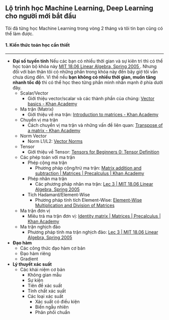 ## Lộ trình học Machine Learning, Deep Learning cho người mới bắt đầu

Tôi đã từng học Machine Learning trong vòng 2 tháng và tôi tin bạn cũng có thể làm được.

#### 1. Kiến thức toán học cần thiết 
----

- **Đại số tuyến tính**
    Nếu các bạn có nhiều thời gian và sự kiên trì thì có thể học toàn bộ khóa này [MIT 18.06 Linear Algebra, Spring 2005
](https://www.youtube.com/watch?v=ZK3O402wf1c&list=PLE7DDD91010BC51F8). Nhưng đối với bản thân tôi có những phần trong khóa này đến bây giờ tôi vẫn chưa dùng đến. Vì thế nếu **bạn không có nhiều thời gian, muốn tăng nhanh tốc độ** thì có thể học theo từng phần mình nhấn mạnh ở phía dưới đây.
    - Scalar/Vector
        - Giới thiệu vector/scalar và các thành phần của chúng: [Vector basics - Khan Academy](https://www.khanacademy.org/math/precalculus/vectors-precalc#vector-basic) 
    - Ma trận (Matrix)
        - Giới thiệu về ma trận: [Introduction to matrices - Khan Academy](https://www.khanacademy.org/math/precalculus/precalc-matrices#intro-to-matrices)
    - Chuyển vị ma trận
        - Cách chuyển vị ma trận và những vấn đề liên quan: [Transpose of a matrix - Khan Academy](https://www.khanacademy.org/math/linear-algebra/matrix-transformations#matrix-transpose) 
    - Norm Vector
        - Norm L1/L2: [Vector Norms](https://youtu.be/5fN2J8wYnfw)
    - Tensor
        - Giới thiệu về Tensor: [Tensors for Beginners 0: Tensor Definition](https://youtu.be/TvxmkZmBa-k)
    - Các phép toán với ma trận
        - Phép cộng ma trận
            -  Phương pháp cộng/trừ ma trận: [Matrix addition and subtraction | Matrices | Precalculus | Khan Academy
](https://youtu.be/WR9qCSXJlyY)
        - Phép nhân ma trận
            - Các phương pháp nhân ma trận: [Lec 3 | MIT 18.06 Linear Algebra, Spring 2005](https://youtu.be/FX4C-JpTFgY) 
        - Tích Hadamard/Element-Wise
            -  Phương pháp tính tích Element-Wise: [Element-Wise Multiplication and Division of Matrices
](https://youtu.be/2GPZlRVhQWY)
    - Ma trận đơn vị
        - Miêu trả ma trận đơn vị: [Identity matrix | Matrices | Precalculus | Khan Academy
](https://youtu.be/3cnIa0fYJkY)
    - Ma trận nghịch đảo
        -  Phương pháp tính ma trận nghịch đảo: [Lec 3 | MIT 18.06 Linear Algebra, Spring 2005](https://youtu.be/FX4C-JpTFgY?t=21m14s)
- **Đạo hàm**
    - Các công thức đạo hàm cơ bản
    - Đạo hàm riêng
    - Gradient
- **Lý thuyết xác suất**
    - Các khái niệm cơ bản
        - Không gian mẫu
        - Sự kiện
        - Tiên đề xác suất
        - Tính chất xác suất
        - Các loại xác suất
            - Xác suất có điều kiện
            - Biến ngẫu nhiên
            - Phân phối chuẩn


